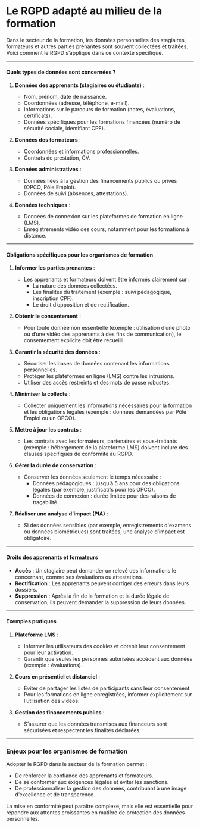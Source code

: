 # Le RGPD adapté au milieu de la formation

Dans le secteur de la formation, les données personnelles des stagiaires, formateurs et autres parties prenantes sont souvent collectées et traitées. Voici comment le RGPD s’applique dans ce contexte spécifique.

----------

#### **Quels types de données sont concernées ?**

1.  **Données des apprenants (stagiaires ou étudiants)** :
    
    -   Nom, prénom, date de naissance.
    -   Coordonnées (adresse, téléphone, e-mail).
    -   Informations sur le parcours de formation (notes, évaluations, certificats).
    -   Données spécifiques pour les formations financées (numéro de sécurité sociale, identifiant CPF).
2.  **Données des formateurs** :
    
    -   Coordonnées et informations professionnelles.
    -   Contrats de prestation, CV.
3.  **Données administratives** :
    
    -   Données liées à la gestion des financements publics ou privés (OPCO, Pôle Emploi).
    -   Données de suivi (absences, attestations).
4.  **Données techniques** :
    
    -   Données de connexion sur les plateformes de formation en ligne (LMS).
    -   Enregistrements vidéo des cours, notamment pour les formations à distance.

----------

#### **Obligations spécifiques pour les organismes de formation**

1.  **Informer les parties prenantes** :
    
    -   Les apprenants et formateurs doivent être informés clairement sur :
        -   La nature des données collectées.
        -   Les finalités du traitement (exemple : suivi pédagogique, inscription CPF).
        -   Le droit d’opposition et de rectification.
2.  **Obtenir le consentement** :
    
    -   Pour toute donnée non essentielle (exemple : utilisation d’une photo ou d’une vidéo des apprenants à des fins de communication), le consentement explicite doit être recueilli.
3.  **Garantir la sécurité des données** :
    
    -   Sécuriser les bases de données contenant les informations personnelles.
    -   Protéger les plateformes en ligne (LMS) contre les intrusions.
    -   Utiliser des accès restreints et des mots de passe robustes.
4.  **Minimiser la collecte** :
    
    -   Collecter uniquement les informations nécessaires pour la formation et les obligations légales (exemple : données demandées par Pôle Emploi ou un OPCO).
5.  **Mettre à jour les contrats** :
    
    -   Les contrats avec les formateurs, partenaires et sous-traitants (exemple : hébergement de la plateforme LMS) doivent inclure des clauses spécifiques de conformité au RGPD.
6.  **Gérer la durée de conservation** :
    
    -   Conserver les données seulement le temps nécessaire :
        -   Données pédagogiques : jusqu’à 5 ans pour des obligations légales (par exemple, justificatifs pour les OPCO).
        -   Données de connexion : durée limitée pour des raisons de traçabilité.
7.  **Réaliser une analyse d’impact (PIA)** :
    
    -   Si des données sensibles (par exemple, enregistrements d'examens ou données biométriques) sont traitées, une analyse d’impact est obligatoire.

----------

#### **Droits des apprenants et formateurs**

-   **Accès** : Un stagiaire peut demander un relevé des informations le concernant, comme ses évaluations ou attestations.
-   **Rectification** : Les apprenants peuvent corriger des erreurs dans leurs dossiers.
-   **Suppression** : Après la fin de la formation et la durée légale de conservation, ils peuvent demander la suppression de leurs données.

----------

#### **Exemples pratiques**

1.  **Plateforme LMS** :
    
    -   Informer les utilisateurs des cookies et obtenir leur consentement pour leur activation.
    -   Garantir que seules les personnes autorisées accèdent aux données (exemple : évaluations).
2.  **Cours en présentiel et distanciel** :
    
    -   Éviter de partager les listes de participants sans leur consentement.
    -   Pour les formations en ligne enregistrées, informer explicitement sur l’utilisation des vidéos.
3.  **Gestion des financements publics** :
    
    -   S’assurer que les données transmises aux financeurs sont sécurisées et respectent les finalités déclarées.

----------

### **Enjeux pour les organismes de formation**

Adopter le RGPD dans le secteur de la formation permet :

-   De renforcer la confiance des apprenants et formateurs.
-   De se conformer aux exigences légales et éviter les sanctions.
-   De professionnaliser la gestion des données, contribuant à une image d’excellence et de transparence.

La mise en conformité peut paraître complexe, mais elle est essentielle pour répondre aux attentes croissantes en matière de protection des données personnelles.
<!--stackedit_data:
eyJoaXN0b3J5IjpbLTExNjY3Njk2NjNdfQ==
-->